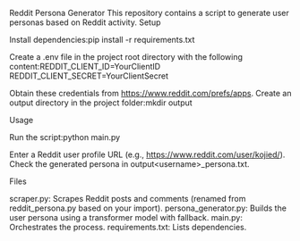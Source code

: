 Reddit Persona Generator
This repository contains a script to generate user personas based on Reddit activity.
Setup

Install dependencies:pip install -r requirements.txt


Create a .env file in the project root directory with the following content:REDDIT_CLIENT_ID=YourClientID
REDDIT_CLIENT_SECRET=YourClientSecret

Obtain these credentials from https://www.reddit.com/prefs/apps.
Create an output directory in the project folder:mkdir output



Usage

Run the script:python main.py


Enter a Reddit user profile URL (e.g., https://www.reddit.com/user/kojied/).
Check the generated persona in output\<username>_persona.txt.

Files

scraper.py: Scrapes Reddit posts and comments (renamed from reddit_persona.py based on your import).
persona_generator.py: Builds the user persona using a transformer model with fallback.
main.py: Orchestrates the process.
requirements.txt: Lists dependencies.
